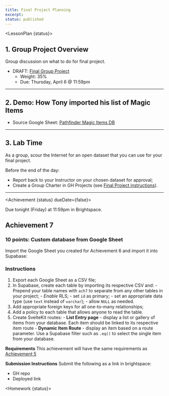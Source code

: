 ```yaml
---
title: Final Project Planning
excerpt: 
status: published
---
```

<script>
	import Homework from "$lib/components/Homework.svelte";
	import LessonPlan from "$lib/components/LessonPlan.svelte";
	import LabTime from "$lib/components/LabTime.svelte";
	import Achievement from "$lib/components/Achievement.svelte";
</script>

<LessonPlan {status}>

## 1. Group Project Overview
Group discussion on what to do for final project.
- DRAFT: [Final Group Project](/courses/cpnt-200/assessments/final-project)
    - Weight: 35%
    - Due: Thursday, April 6 @ 11:59pm

---

## 2. Demo: How Tony imported his list of Magic Items
- Source Google Sheet: [Pathfinder Magic Items DB](https://www.d20pfsrd.com/magic-items/magic-items-db/)

---

## 3. Lab Time
As a group, scour the Internet for an open dataset that you can use for your final project. 

Before the end of the day:
- Report back to your Instructor on your chosen dataset for approval;
- Create a Group Charter in GH Projects (see [Final Project instructions](/courses/cpnt-200/assessments/final-project#group-charter-gh-project)).

---

</LessonPlan>

<Achievement {status} dueDate={false}>

Due tonight (Friday) at 11:59pm in Brightspace.

## Achievement 7
### 10 points: Custom database from Google Sheet
Import the Google Sheet you created for Achievement 6 and import it into Supabase:

### Instructions
1. Export each Google Sheet as a CSV file;
2. In Supabase, create each table by importing its respective CSV and:
		- Prepend your table names with `ach7` to separate from any other tables in your project;
		- _Enable_ RLS;
		- set `id` as primary;
		- set an appropriate data type (use `text` instead of `varchar`);
		- allow `NULL` as needed.
3. Add appropriate foreign keys for all one-to-many relationships;
4. Add a policy to each table that allows anyone to read the table.
5. Create SvelteKit routes:
		- **List Entry page** - display a list or gallery of items from your database. Each item should be linked to its respective item route
		- **Dynamic Item Route** - display an item based on a route parameter. Use a Supabase filter such as `.eq()` to select the single item from your database.

**Requirements**
This achievement will have the same requirements as [Achievement 5](/courses/cpnt-200/day-5#achievement)

**Submission Instructions**
Submit the following as a link in brightspace:
- GH repo
- Deployed link

</Achievement>

<Homework {status}>

</Homework>